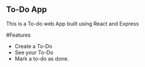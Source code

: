 ## To-Do App

This is a To-do web App built using React and Express

#Features

- Create a To-Do
- See your To-Do
- Mark a to-do as done.
